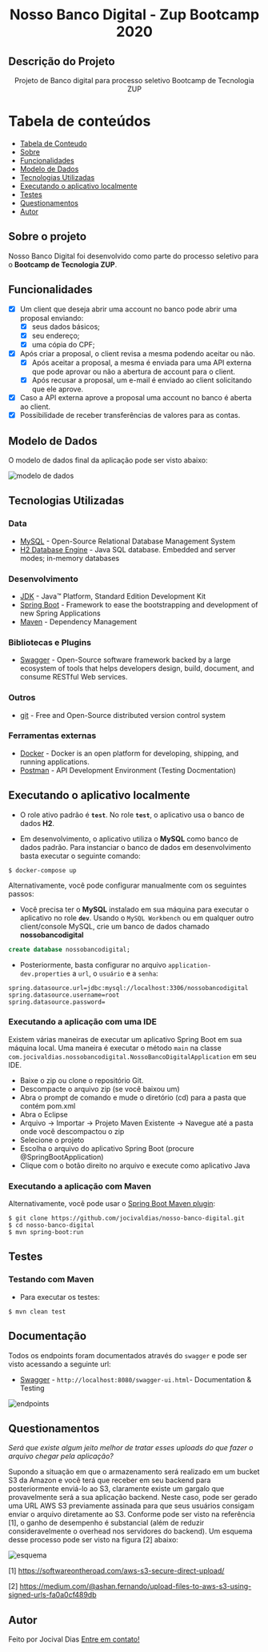 <h1 align="center">Nosso Banco Digital - Zup Bootcamp 2020</h1>

## Descrição do Projeto
<p align="center">Projeto de Banco digital para processo seletivo Bootcamp de Tecnologia ZUP</p>

Tabela de conteúdos
=================
<!--ts-->
   * [Tabela de Conteudo](#tabela-de-conteudo)
   * [Sobre](#Sobre-o-projeto)
   * [Funcionalidades](#Funcionalidades)
   * [Modelo de Dados](#Modelo-De-Dados)
   * [Tecnologias Utilizadas](#Tecnologias-Utilizadas)
   * [Executando o aplicativo localmente](#Executando-o-aplicativo-localmente)
   * [Testes](#Testes)
   * [Questionamentos](#Questionamentos)
   * [Autor](#Autor)
<!--te-->

## Sobre o projeto

Nosso Banco Digital foi desenvolvido como parte do processo seletivo para o **Bootcamp de Tecnologia ZUP**. 

## Funcionalidades

- [x] Um client que deseja abrir uma account no banco pode abrir uma proposal enviando:
  - [x] seus dados básicos;
  - [x] seu endereço;
  - [x] uma cópia do CPF;
- [x] Após criar a proposal, o client revisa a mesma podendo aceitar ou não.
  - [x] Após aceitar a proposal, a mesma é enviada para uma API externa que pode aprovar ou não a abertura de account para o client.
  - [x] Após recusar a proposal, um e-mail é enviado ao client solicitando que ele aprove.
- [x] Caso a API externa aprove a proposal uma account no banco é aberta ao client.
- [x] Possibilidade de receber transferências de valores para as contas.

## Modelo de Dados

O modelo de dados final da aplicação pode ser visto abaixo:

![modelo de dados](https://user-images.githubusercontent.com/11140125/96477243-a27de800-120c-11eb-9c6e-dbdf4afcf85b.png)

## Tecnologias Utilizadas

### Data

* 	[MySQL](https://www.mysql.com/) - Open-Source Relational Database Management System
* 	[H2 Database Engine](https://www.h2database.com/html/main.html) - Java SQL database. Embedded and server modes; in-memory databases

### Desenvolvimento

* 	[JDK](http://www.oracle.com/technetwork/java/javase/downloads/jdk8-downloads-2133151.html) - Java™ Platform, Standard Edition Development Kit
* 	[Spring Boot](https://spring.io/projects/spring-boot) - Framework to ease the bootstrapping and development of new Spring Applications
* 	[Maven](https://maven.apache.org/) - Dependency Management

### Bibliotecas e Plugins
* 	[Swagger](https://swagger.io/) - Open-Source software framework backed by a large ecosystem of tools that helps developers design, build, document, and consume RESTful Web services.

### Outros
* 	[git](https://git-scm.com/) - Free and Open-Source distributed version control system

### Ferramentas externas
*   [Docker](https://www.docker.com/) - Docker is an open platform for developing, shipping, and running applications.
* 	[Postman](https://www.getpostman.com/) - API Development Environment (Testing Docmentation)

## Executando o aplicativo localmente

* O role ativo padrão é **`test`**. No role **`test`**, o aplicativo usa o banco de dados **H2**.

* Em desenvolvimento, o aplicativo utiliza o **MySQL** como banco de dados padrão. Para instanciar o banco de dados em desenvolvimento basta executar o seguinte comando:

```shell
$ docker-compose up
```

Alternativamente, você pode configurar manualmente com os seguintes passos:

* Você precisa ter o **MySQL** instalado em sua máquina para executar o aplicativo no role **`dev`**. Usando o `MySQL Workbench` ou em qualquer outro client/console MySQL, crie um banco de dados chamado **nossobancodigital**

~~~sql
create database nossobancodigital;
~~~

* Posteriormente, basta configurar no arquivo `application-dev.properties` a `url`, o `usuário` e a `senha`:

```properties
spring.datasource.url=jdbc:mysql://localhost:3306/nossobancodigital
spring.datasource.username=root
spring.datasource.password=
```

### Executando a aplicação com uma IDE

Existem várias maneiras de executar um aplicativo Spring Boot em sua máquina local. Uma maneira é executar o método `main` na classe` com.jocivaldias.nossobancodigital.NossoBancoDigitalApplication` em seu IDE. 

* Baixe o zip ou clone o repositório Git.
* Descompacte o arquivo zip (se você baixou um)
* Abra o prompt de comando e mude o diretório (cd) para a pasta que contém pom.xml
* Abra o Eclipse
* Arquivo -> Importar -> Projeto Maven Existente -> Navegue até a pasta onde você descompactou o zip
* Selecione o projeto
* Escolha o arquivo do aplicativo Spring Boot (procure @SpringBootApplication)
* Clique com o botão direito no arquivo e execute como aplicativo Java

### Executando a aplicação com Maven

Alternativamente, você pode usar o [Spring Boot Maven plugin](https://docs.spring.io/spring-boot/docs/current/reference/html/build-tool-plugins-maven-plugin.html):

```shell
$ git clone https://github.com/jocivaldias/nosso-banco-digital.git
$ cd nosso-banco-digital
$ mvn spring-boot:run
```

## Testes

### Testando com Maven

*	Para executar os testes:
```shell
$ mvn clean test
```

## Documentação

Todos os endpoints foram documentados através do `swagger` e pode ser visto acessando a seguinte url: 

* 	[Swagger](http://localhost:8080/swagger-ui.html) - `http://localhost:8080/swagger-ui.html`- Documentation & Testing

![endpoints](https://user-images.githubusercontent.com/11140125/96477268-ab6eb980-120c-11eb-9d2a-3b760bbd2349.png)

## Questionamentos

*Será que existe algum jeito melhor de tratar esses uploads do que fazer o arquivo chegar pela aplicação?*

Supondo a situação em que o armazenamento será realizado em um bucket S3 da Amazon e você terá que receber em seu backend para posteriormente enviá-lo ao S3, claramente existe um gargalo que provavelmente será a sua aplicação backend. Neste caso, pode ser gerado uma URL AWS S3 previamente assinada para que seus usuários consigam enviar o arquivo diretamente ao S3. Conforme pode ser visto na referência [1], o ganho de desempenho é substancial (além de reduzir consideravelmente o overhead nos servidores do backend).  Um esquema desse processo pode ser visto na figura [2] abaixo:

![esquema](https://user-images.githubusercontent.com/11140125/96661486-8d937880-1322-11eb-8c84-b4411b780f6c.png)

[1] https://softwareontheroad.com/aws-s3-secure-direct-upload/

[2] https://medium.com/@ashan.fernando/upload-files-to-aws-s3-using-signed-urls-fa0a0cf489db

## Autor

Feito por Jocival Dias [Entre em contato!](https://www.linkedin.com/in/jocival-dias-b7941494/)
